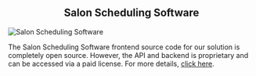 <h2 style="text-align:center">Salon Scheduling Software </h2>

![Salon Scheduling Software](https://admin.ninjascode.com/) 

The Salon Scheduling Software frontend source code for our solution is completely open source. However, the API and backend is proprietary and can be accessed via a paid license. For more details, <a href="https://enatega.com/?utm_source=github&utm_medium=repo&utm_campaign=lambert-salon-scheduling-software" target="_blank">click here</a>.
